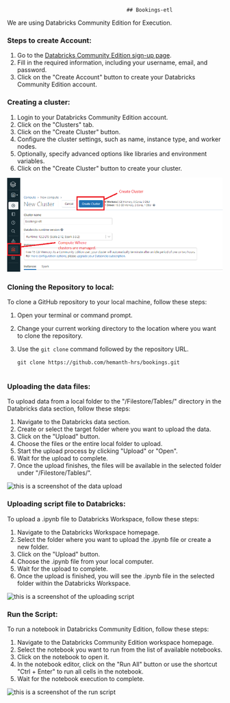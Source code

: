                                            ## Bookings-etl

We are using Databricks Community Edition for Execution.

### Steps to create Account:
1. Go to the [Databricks Community Edition sign-up page](https://databricks.com/try-databricks).
2. Fill in the required information, including your username, email, and password.
3. Click on the "Create Account" button to create your Databricks Community Edition account.


### Creating a cluster:
1. Login to your Databricks Community Edition account.
2. Click on the "Clusters" tab.
3. Click on the "Create Cluster" button.
4. Configure the cluster settings, such as name, instance type, and worker nodes.
5. Optionally, specify advanced options like libraries and environment variables.
6. Click on the "Create Cluster" button to create your cluster.

![this is a screenshot of the create cluster](images/create_cluster.png)

### Cloning the Repository to local:
To clone a GitHub repository to your local machine, follow these steps:

1. Open your terminal or command prompt.
2. Change your current working directory to the location where you want to clone the repository.
3. Use the `git clone` command followed by the repository URL.

   ```shell
   git clone https://github.com/hemanth-hrs/bookings.git


### Uploading the data files:
To upload data from a local folder to the "/Filestore/Tables/" directory in the Databricks data section, follow these steps:

1. Navigate to the Databricks data section.
2. Create or select the target folder where you want to upload the data.
3. Click on the "Upload" button.
4. Choose the files or the entire local folder to upload.
5. Start the upload process by clicking "Upload" or "Open".
6. Wait for the upload to complete.
7. Once the upload finishes, the files will be available in the selected folder under "/Filestore/Tables/".

![this is a screenshot of the data upload](../images/data_upload.png)

### Uploading script file to Databricks:
To upload a .ipynb file to Databricks Workspace, follow these steps:

1. Navigate to the Databricks Workspace homepage.
2. Select the folder where you want to upload the .ipynb file or create a new folder.
3. Click on the "Upload" button.
4. Choose the .ipynb file from your local computer.
5. Wait for the upload to complete.
6. Once the upload is finished, you will see the .ipynb file in the selected folder within the Databricks Workspace.

![this is a screenshot of the uploading script](../images/notebook_upload.png)

### Run the Script:
To run a notebook in Databricks Community Edition, follow these steps:

1. Navigate to the Databricks Community Edition workspace homepage.
2. Select the notebook you want to run from the list of available notebooks.
3. Click on the notebook to open it.
4. In the notebook editor, click on the "Run All" button or use the shortcut "Ctrl + Enter" to run all cells in the notebook.
5. Wait for the notebook execution to complete.

![this is a screenshot of the run script](../images/run_notebook.png)













